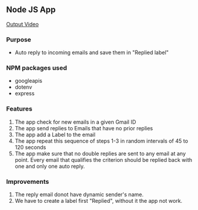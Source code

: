 
## Node JS App

[Output Video](https://drive.google.com/file/d/18nQPTcj50KdLfyGBFj4i8KurIylpjZix/view?usp=sharing)

### Purpose
- Auto reply to incoming emails and save them in "Replied label"

### NPM packages used
- googleapis
- dotenv
- express

### Features
1. The app check for new emails in a given Gmail ID
2. The app send replies to Emails that have no prior replies
3. The app add a Label to the email 
4. The app repeat this sequence of steps 1-3 in random intervals of 45 to 120 seconds
5. The app make sure that no double replies are sent to any email at any point. Every email that qualifies the criterion should be replied back with one and only one auto reply.

### Improvements
1. The reply email donot have dynamic sender's name.
2. We have to create a label first "Replied", without it the app not work.
